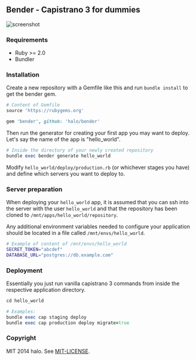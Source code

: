 ## Bender - Capistrano 3 for dummies

![screenshot](https://raw.github.com/halo/bender/master/doc/bender.png)

### Requirements

* Ruby >= 2.0
* Bundler

### Installation

Create a new repository with a Gemfile like this and run `bundle install` to get the bender gem.

```ruby
# Content of Gemfile
source 'https://rubygems.org'

gem 'bender', github: 'halo/bender'
```

Then run the generator for creating your first app you may want to deploy.
Let's say the name of the app is "hello_world".

```ruby
# Inside the directory of your newly created repository
bundle exec bender generate hello_world
```

Modify `hello_world/deploy/production.rb` (or whichever stages you have) and define which servers you want to deploy to.

### Server preparation

When deploying your `hello_world` app, it is assumed that you can ssh into the server with the user `hello_world` and that the repository has been cloned to `/mnt/apps/hello_world/repository`.

Any additional environment variables needed to configure your application should be located in a file called `/mnt/envs/hello_world`.

```bash
# Example of content of /mnt/envs/hello_world
SECRET_TOKEN="abcdef"
DATABASE_URL="postgres://db.example.com"
```

### Deployment

Essentially you just run vanilla capistrano 3 commands from inside the respective application directory.

```ruby
cd hello_world

# Examples:
bundle exec cap staging deploy
bundle exec cap production deploy migrate=true
```

### Copyright

MIT 2014 halo. See [MIT-LICENSE](http://github.com/halo/bender/blob/master/MIT-LICENSE).
